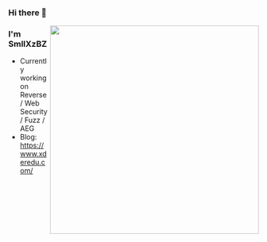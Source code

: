 ### Hi there 👋
<!--### Hi there 👋-->

<img align="right" src="https://github-readme-stats.vercel.app/api?username=SmllXzBZ&count_private=true&show_icons=true&theme=radical" width="420">

### I'm SmllXzBZ

- Currently working on Reverse / Web Security / Fuzz / AEG
- Blog: https://www.xderedu.com/

<!--
**SmllXzBZ/SmllXzBZ** is a ✨ _special_ ✨ repository because its `README.md` (this file) appears on your GitHub profile.

Here are some ideas to get you started:

- 🔭 I’m currently working on ...
- 🌱 I’m currently learning ...
- 👯 I’m looking to collaborate on ...
- 🤔 I’m looking for help with ...
- 💬 Ask me about ...
- 📫 How to reach me: ...
- 😄 Pronouns: ...
- ⚡ Fun fact: ...
-->
